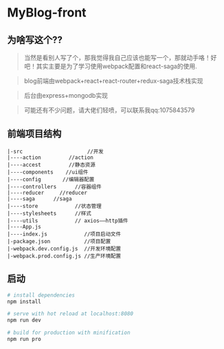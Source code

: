 # MyBlog-front

## 为啥写这个??
> 当然是看别人写了个，那我觉得我自己应该也能写一个，那就动手咯！好吧！其实主要是为了学习使用webpack配置和react-saga的使用.

>blog前端由webpack+react+react-router+redux-saga技术栈实现

>后台由express+mongodb实现

>可能还有不少问题，请大佬们轻喷，可以联系我qq:1075843579




## 前端项目结构

```
|-src  					  //开发
|----action  	    //action
|----accest  	    //静态资源
|----components    //ui组件
|----config       //编辑器配置
|----controllers      //容器组件
|----reducer     //reducer
|----saga  	   //saga
|----store            //状态管理
|----stylesheets      //样式
|----utils            // axios——http插件
|----App.js              
|----index.js            //项目启动文件
|-package.json           //项目配置
|-webpack.dev.config.js  //开发环境配置
|-webpack.prod.config.js //生产环境配置
```


## 启动

``` bash
# install dependencies
npm install

# serve with hot reload at localhost:8080
npm run dev

# build for production with minification
npm run pro
```

